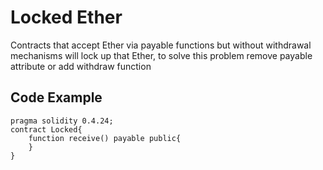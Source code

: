 # Locked Ether
Contracts that accept Ether via payable functions but without withdrawal mechanisms will lock up that Ether, to solve this problem remove payable attribute or add withdraw function

## Code Example
```
pragma solidity 0.4.24;
contract Locked{
    function receive() payable public{
    }
}
```
